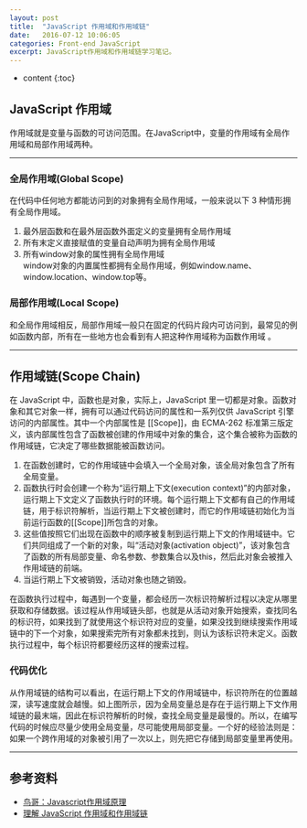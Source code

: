 ```yaml
---
layout: post
title:  "JavaScript 作用域和作用域链"
date:   2016-07-12 10:06:05
categories: Front-end JavaScript
excerpt: JavaScript作用域和作用域链学习笔记。
---
```


* content
{:toc}

## JavaScript 作用域 

作用域就是变量与函数的可访问范围。在JavaScript中，变量的作用域有全局作用域和局部作用域两种。

---

### 全局作用域(Global Scope)

在代码中任何地方都能访问到的对象拥有全局作用域，一般来说以下 3 种情形拥有全局作用域。

1. 最外层函数和在最外层函数外面定义的变量拥有全局作用域
2. 所有末定义直接赋值的变量自动声明为拥有全局作用域
3. 所有window对象的属性拥有全局作用域   
    window对象的内置属性都拥有全局作用域，例如window.name、window.location、window.top等。

### 局部作用域(Local Scope)

和全局作用域相反，局部作用域一般只在固定的代码片段内可访问到，最常见的例如函数内部，所有在一些地方也会看到有人把这种作用域称为函数作用域
。

---

## 作用域链(Scope Chain)

在 JavaScript 中，函数也是对象，实际上，JavaScript 里一切都是对象。函数对象和其它对象一样，拥有可以通过代码访问的属性和一系列仅供 JavaScript 引擎访问的内部属性。其中一个内部属性是 [[Scope]]，由 ECMA-262 标准第三版定义，该内部属性包含了函数被创建的作用域中对象的集合，这个集合被称为函数的作用域链，它决定了哪些数据能被函数访问。

1. 在函数创建时，它的作用域链中会填入一个全局对象，该全局对象包含了所有全局变量。
2. 函数执行时会创建一个称为“运行期上下文(execution context)”的内部对象，运行期上下文定义了函数执行时的环境。每个运行期上下文都有自己的作用域链，用于标识符解析，当运行期上下文被创建时，而它的作用域链初始化为当前运行函数的[[Scope]]所包含的对象。
3. 这些值按照它们出现在函数中的顺序被复制到运行期上下文的作用域链中。它们共同组成了一个新的对象，叫“活动对象(activation object)”，该对象包含了函数的所有局部变量、命名参数、参数集合以及this，然后此对象会被推入作用域链的前端。
4. 当运行期上下文被销毁，活动对象也随之销毁。

在函数执行过程中，每遇到一个变量，都会经历一次标识符解析过程以决定从哪里获取和存储数据。该过程从作用域链头部，也就是从活动对象开始搜索，查找同名的标识符，如果找到了就使用这个标识符对应的变量，如果没找到继续搜索作用域链中的下一个对象，如果搜索完所有对象都未找到，则认为该标识符未定义。函数执行过程中，每个标识符都要经历这样的搜索过程。

### 代码优化

从作用域链的结构可以看出，在运行期上下文的作用域链中，标识符所在的位置越深，读写速度就会越慢。如上图所示，因为全局变量总是存在于运行期上下文作用域链的最末端，因此在标识符解析的时候，查找全局变量是最慢的。所以，在编写代码的时候应尽量少使用全局变量，尽可能使用局部变量。一个好的经验法则是：如果一个跨作用域的对象被引用了一次以上，则先把它存储到局部变量里再使用。

---

## 参考资料

* [鸟哥：Javascript作用域原理](http://www.laruence.com/2009/05/28/863.html)
* [理解 JavaScript 作用域和作用域链](http://www.cnblogs.com/lhb25/archive/2011/09/06/javascript-scope-chain.html)
